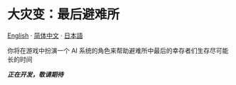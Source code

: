 # 大灾变：最后避难所

[English](../README.md) · [简体中文](readme_cn.md) · [日本語](readme_ja.md)

你将在游戏中扮演一个 AI 系统的角色来帮助避难所中最后的幸存者们生存尽可能长的时间

***正在开发，敬请期待***